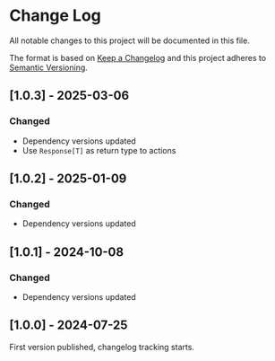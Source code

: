 # Change Log

All notable changes to this project will be documented in this file.

The format is based on [Keep a Changelog](https://keepachangelog.com/)
and this project adheres to [Semantic Versioning](https://semver.org/).

## [1.0.3] - 2025-03-06

### Changed

- Dependency versions updated
- Use `Response[T]` as return type to actions

## [1.0.2] - 2025-01-09

### Changed

- Dependency versions updated

## [1.0.1] - 2024-10-08

### Changed

- Dependency versions updated

## [1.0.0] - 2024-07-25

First version published, changelog tracking starts.

